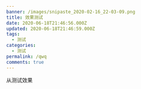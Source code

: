 ```yaml
---
banner: /images/snipaste_2020-02-16_22-03-09.png
title: 效果测试
date: 2020-06-18T21:46:56.000Z
updated: 2020-06-18T21:46:59.000Z
tags:
  - 测试
categories:
  - 测试
permalink: /qwq
comments: true
---
```

从测试效果